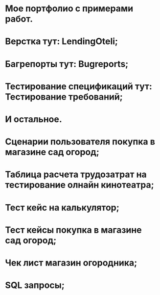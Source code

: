 # Мое портфолио с примерами работ.
# Верстка тут: LendingOteli;
# Багрепорты тут: Bugreports;
# Тестирование спецификаций тут: Тестирование требований;

# И остальное.
# Сценарии пользователя покупка в магазине сад огород;
# Таблица расчета трудозатрат на тестирование олнайн кинотеатра;
# Тест кейс на калькулятор;
# Тест кейсы покупка в магазине сад огород;
# Чек лист магазин огородника;
# SQL запросы;
